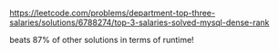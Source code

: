 https://leetcode.com/problems/department-top-three-salaries/solutions/6788274/top-3-salaries-solved-mysql-dense-rank

beats 87% of other solutions in terms of runtime!